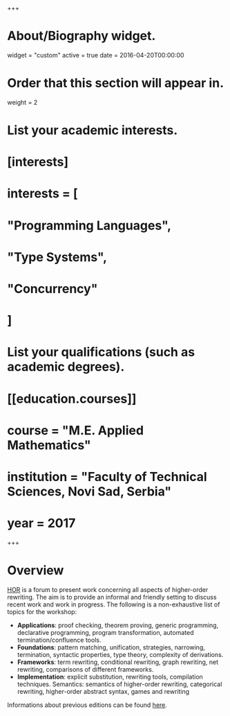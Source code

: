 +++
# About/Biography widget.
widget = "custom"
active = true
date = 2016-04-20T00:00:00

# Order that this section will appear in.
weight = 2

# List your academic interests.
# [interests]
#   interests = [
#     "Programming Languages",
#     "Type Systems",
#     "Concurrency"
#   ]

# List your qualifications (such as academic degrees).
# [[education.courses]]
#   course = "M.E. Applied Mathematics"
#   institution = "Faculty of Technical Sciences, Novi Sad, Serbia"
#   year = 2017


+++
<!-- ovde treba da ide podnaslov 10th verovatno kao novi widget,
affiliated i fscd na bude link-->
# Overview
[HOR] is a forum to present work concerning all aspects of higher-order rewriting. The aim is to provide an informal and friendly setting to discuss recent work and work in progress. The following is a non-exhaustive list of topics for the workshop:

- **Applications**: proof checking, theorem proving, generic programming, declarative programming, program transformation, automated termination/confluence tools.
- **Foundations**: pattern matching, unification, strategies, narrowing, termination, syntactic properties, type theory, complexity of derivations.
- **Frameworks**: term rewriting, conditional rewriting, graph rewriting, net rewriting, comparisons of different frameworks.
- **Implementation**: explicit substitution, rewriting tools, compilation techniques.
Semantics: semantics of higher-order rewriting, categorical rewriting, higher-order abstract syntax, games and rewriting

Informations about previous editions can be found [here].

<!--  ovde treba previous editions of workshop (link)
information about previous editions can be found here (link)s-->
[HOR]:https://hor.irif.fr
[here]:https://hor.irif.fr
<!-- [Dr. Jorge A. Pérez]:http://www.jorgeaperez.net
[Prof. Gerard Renardel de Lavalette]:http://www.rug.nl/staff/g.r.renardel.de.lavalette/
[Prof. Silvia Ghilezan]:http://imft.ftn.uns.ac.rs/~silvia/ -->
